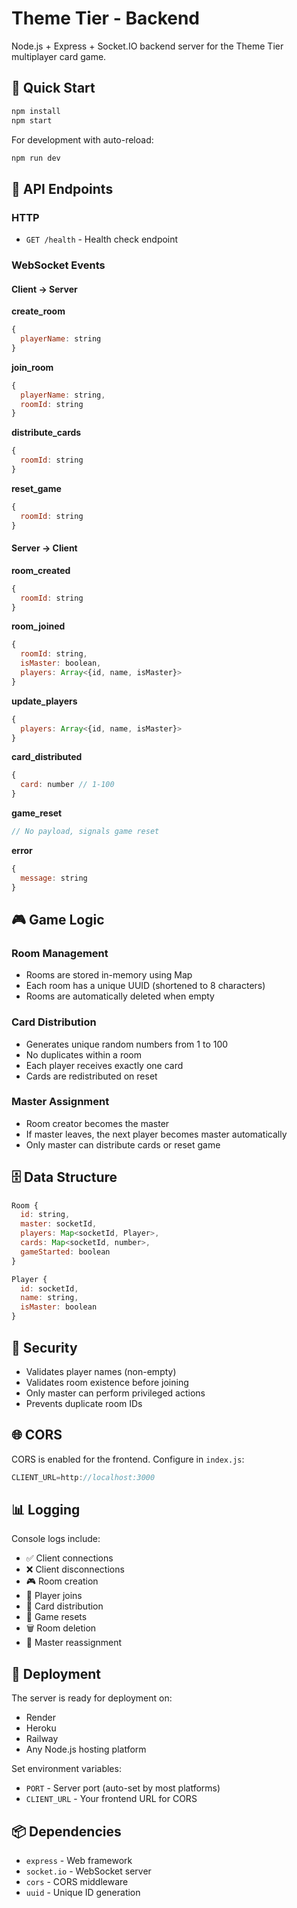 # Theme Tier - Backend

Node.js + Express + Socket.IO backend server for the Theme Tier multiplayer card game.

## 🚀 Quick Start

```bash
npm install
npm start
```

For development with auto-reload:
```bash
npm run dev
```

## 📡 API Endpoints

### HTTP

- `GET /health` - Health check endpoint

### WebSocket Events

#### Client → Server

**create_room**
```javascript
{
  playerName: string
}
```

**join_room**
```javascript
{
  playerName: string,
  roomId: string
}
```

**distribute_cards**
```javascript
{
  roomId: string
}
```

**reset_game**
```javascript
{
  roomId: string
}
```

#### Server → Client

**room_created**
```javascript
{
  roomId: string
}
```

**room_joined**
```javascript
{
  roomId: string,
  isMaster: boolean,
  players: Array<{id, name, isMaster}>
}
```

**update_players**
```javascript
{
  players: Array<{id, name, isMaster}>
}
```

**card_distributed**
```javascript
{
  card: number // 1-100
}
```

**game_reset**
```javascript
// No payload, signals game reset
```

**error**
```javascript
{
  message: string
}
```

## 🎮 Game Logic

### Room Management

- Rooms are stored in-memory using Map
- Each room has a unique UUID (shortened to 8 characters)
- Rooms are automatically deleted when empty

### Card Distribution

- Generates unique random numbers from 1 to 100
- No duplicates within a room
- Each player receives exactly one card
- Cards are redistributed on reset

### Master Assignment

- Room creator becomes the master
- If master leaves, the next player becomes master automatically
- Only master can distribute cards or reset game

## 🗄️ Data Structure

```javascript
Room {
  id: string,
  master: socketId,
  players: Map<socketId, Player>,
  cards: Map<socketId, number>,
  gameStarted: boolean
}

Player {
  id: socketId,
  name: string,
  isMaster: boolean
}
```

## 🔐 Security

- Validates player names (non-empty)
- Validates room existence before joining
- Only master can perform privileged actions
- Prevents duplicate room IDs

## 🌐 CORS

CORS is enabled for the frontend. Configure in `index.js`:

```javascript
CLIENT_URL=http://localhost:3000
```

## 📊 Logging

Console logs include:
- ✅ Client connections
- ❌ Client disconnections
- 🎮 Room creation
- 👤 Player joins
- 🎴 Card distribution
- 🔄 Game resets
- 🗑️ Room deletion
- 👑 Master reassignment

## 🚀 Deployment

The server is ready for deployment on:
- Render
- Heroku
- Railway
- Any Node.js hosting platform

Set environment variables:
- `PORT` - Server port (auto-set by most platforms)
- `CLIENT_URL` - Your frontend URL for CORS

## 📦 Dependencies

- `express` - Web framework
- `socket.io` - WebSocket server
- `cors` - CORS middleware
- `uuid` - Unique ID generation

